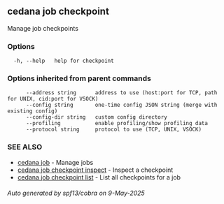 ## cedana job checkpoint

Manage job checkpoints

### Options

```
  -h, --help   help for checkpoint
```

### Options inherited from parent commands

```
      --address string      address to use (host:port for TCP, path for UNIX, cid:port for VSOCK)
      --config string       one-time config JSON string (merge with existing config)
      --config-dir string   custom config directory
      --profiling           enable profiling/show profiling data
      --protocol string     protocol to use (TCP, UNIX, VSOCK)
```

### SEE ALSO

* [cedana job](cedana_job.md)	 - Manage jobs
* [cedana job checkpoint inspect](cedana_job_checkpoint_inspect.md)	 - Inspect a checkpoint
* [cedana job checkpoint list](cedana_job_checkpoint_list.md)	 - List all checkpoints for a job

###### Auto generated by spf13/cobra on 9-May-2025
